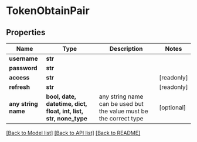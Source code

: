 # TokenObtainPair


## Properties
Name | Type | Description | Notes
------------ | ------------- | ------------- | -------------
**username** | **str** |  | 
**password** | **str** |  | 
**access** | **str** |  | [readonly] 
**refresh** | **str** |  | [readonly] 
**any string name** | **bool, date, datetime, dict, float, int, list, str, none_type** | any string name can be used but the value must be the correct type | [optional]

[[Back to Model list]](../README.md#documentation-for-models) [[Back to API list]](../README.md#documentation-for-api-endpoints) [[Back to README]](../README.md)


